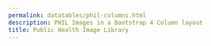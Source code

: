 ```yaml
---
permalink: datatables/phil-columns.html
description: PHIL Images in a Bootstrap 4 Column layout
title: Public Health Image Library
---
```


<html lang="en">
<head>
	<meta charset="UTF-8">
	<title>PHIL - Datatables v2</title>
	<meta content="width=device-width, initial-scale=1" name="viewport">
	<link href='https://cdnjs.cloudflare.com/ajax/libs/material-design-icons/3.0.1/iconfont/material-icons.min.css' rel='stylesheet'>
	<link href='https://cdn.datatables.net/v/bs4-4.1.1/dt-1.10.20/datatables.min.css' rel='stylesheet'>
	<style>
	 table {
	 display: none;
	}

	.btn i {
	 font-size: 2rem;
	 position: relative;
	 top: 10px;
	 line-height: 0;
	}

	.card-img-top {
	 max-height: 400px;
	}

	.card-subtitle {
	 color: #bdbdbd;
	 font-size: .875rem;
	}

	.card-body {
	 color: #000;
	}

	.card:hover {
	 text-decoration: none;
	}

	.dataTables_wrapper .dataTables_paginate .paginate_button {
	 padding: 0;
	}
	.dataTables_wrapper .dataTables_paginate .paginate_button:hover {
	 border: 1px solid #dee2e6;
	 background: transparent;
	}

	@media (max-width: 991.98px) {
	 .modal {
	   padding: 0 !important;
	 }

	 .modal-lg {
	   max-width: 100%;
	   margin: 0;
	 }

	 .modal-body {
	   padding: .5rem;
	 }
	}
	@media (max-width: 991.98px) {
	 .modal {
	   padding: 0 !important;
	 }

	 .modal-lg {
	   max-width: 100%;
	   margin: 0;
	 }

	 .modal-body {
	   padding: 1rem;
	 }
	}
	@media (min-width: 992px) {
	 .modal-xlg {
	   max-width: 1000px;
	 }
	}
	@media (max-width: 767.98px) {
	 .modal-body {
	   padding: .5rem;
	 }
	}
	</style>
</head>
<body translate="no">
	<div class="container mt-5 mb-5">
		<h3>PHIL using DataTables.js Column Layout</h3><a class="btn btn-outline-primary" href="#" id="card"><i class="material-icons">view_module</i> Card</a> <a class="btn btn-outline-secondary" href="#" id="details"><i class="material-icons">view_stream</i> Details</a>
		<table id="results"></table>
	</div>
	<script src='https://cdnjs.cloudflare.com/ajax/libs/jquery/3.4.1/jquery.min.js'></script> 
	<script src='https://cdnjs.cloudflare.com/ajax/libs/moment.js/2.24.0/moment.min.js'></script> 
	<script src='https://cdn.datatables.net/v/bs4-4.1.1/dt-1.10.20/datatables.min.js'></script> 
	<script>
        $( '#card' ).on( 'click', function() {
            sessionStorage.viewType = 'card';
            init();
        } );

        $( '#details' ).on( 'click', function() {
            sessionStorage.viewType = 'details';
            init();
        } );

        function init() {
        if ( $.fn.DataTable.isDataTable( '#results' ) ) {
            $( '#results' ).DataTable().clear().destroy();
        }
        
        sessionStorage.viewType = sessionStorage.viewType || 'card';
        
        if( sessionStorage.viewType === 'card' ) {
            $( '#card' ).removeClass( 'btn-outline-secondary' ).addClass( 'btn-outline-primary' );
            $( '#details' ).removeClass( 'btn-outline-primary' ).addClass( 'btn-outline-secondary' );
        } else {
            $( '#card' ).removeClass( 'btn-outline-primary' ).addClass( 'btn-outline-secondary' );
            $( '#details' ).removeClass( 'btn-outline-secondary' ).addClass( 'btn-outline-primary' );
        }

        var url = 'https://raw.githubusercontent.com/peterbenoit/cdn/master/data/datatables/phil/media.json';

            $( '#results' )
            .on( 'preInit.dt', function() {
                console.log( 'preInit' );

                // append the output div
                $( this ).after( '<div id="out"></div>' );
            } ).DataTable( {
            ajax: {
                url: url,
                dataSrc: 'results'
            },
            columns: [ {
                data: 'name',
                defaultContent: 'missing'
            },
            {
                data: 'description',
                defaultContent: 'missing'
            } ],
            pageLength: 9,
            stateSave: true,
            lengthChange: false,
            dom: '<"top"flp>rt<"bottom"i><"clear">',
            rowCallback: function( row, data, index ) {
                console.log( 'rowCallback', data );
                
                if( sessionStorage.viewType === 'card' ) {
                    drawCard( data );
                } else {
                    drawDetails( data );
                }
            },
            preDrawCallback: function( settings ) {
                console.log( 'preDrawCallback' );

                // empty the output (if it exists) prior to redrawing
                $( '#out' ).empty();
            },
            drawCallback: function( settings ) {
                
                if( sessionStorage.viewType === 'card' ) {
                    // after the rows (columns) have been generated, wrap them into rows as needed
                    // var divs = $( '#out > .col-lg-4' );
                    // for ( var i = 0; i < divs.length; i += 3 ) {
                    //     divs.slice( i, i + 3 ).wrapAll( '<div class="row mb-3"></div>' );
                    // }    
                    $( '#out' ).addClass( 'card-columns' );       
                } else {
                    $( '#out > .col' ).wrap( '<div class="row"></div>' );
                }

                console.log( 'drawCallback' );
            },
            initComplete: function( settings ) { 
                finalize();
                // this is the only way I could reliably maintain scroll position in Win Chrome
                $( 'html,body' ).animate({ scrollTop: sessionStorage.scrollPos || 0 }, 100 );
            }
        } );    
        }

        function drawCard( data ) {
            var opencard = '<a href="'+data['targetUrl']+'" id="'+data['id']+'" data-id="'+data['name']+'" target="_blank" class="card" style="border: 1px solid rgba(0,0,0,.125)">',
                cardbody = '<div class="card-body">',
                cardimg = '<img class="card-img-top" src="'+ data.enclosures[0].resourceUrl+'" alt="">',
                carddate = '<div class="card-subtitle">'+ moment( data.datePublished ).format('LL') +'</div>',
                close = '</div>',
                closecard = '</a></div>',
                description = '',
                output = '';

            if( 'undefined' === typeof data['description'] ) {
                description = '<span class="mark mark-yellow">NO DESCRIPTION PROVIDED</span>';
            } else {
                description = data['description'].toString().replace( /<[^>]*>?/gm, '' ).trim();
            }

            // output += '<div class="card-title h4">' + data['name'].toString().trim() + '</div>';
            output += '<div class="card-title h4">ID: ' + data['id'] + '</div>';
            output += carddate
            // output += '<div class="url">' + data['targetUrl'].toString().trim() + '</div>';

            if( description.length > 150 ) {
                output += '<p>' + description.substr( 0,150 ) + '&hellip;' + '</p>';
            } else {
                output += '<p>' + description + '</p>'; 
            }

            $( '#out' ).append( opencard + cardimg + cardbody + output + close + closecard );
        }

        function drawDetails( data ) {
            var openrow = '<div class="row">',
                opencard = '<div class="col mb-2"><a href="'+data['targetUrl']+'" data-id="'+data['name']+'" class="card h-100" style="border: 1px solid rgba(0,0,0,.125)">',
                cardbody = '<div class="card-body"><div class="row">',
                cardimg = '<div class="col-4"><img class="card-img-left w-100" src="'+ data.enclosures[0].resourceUrl+'" alt=""></div>',
                carddate = '<div class="card-subtitle">'+ moment( data.datePublished ).format('LL') +'</div>',
                closebody = '</div></div>',
                closecard = '</a></div>',
                description = '',
                output = '<div class="col"><div class="card-title h4">' + data['name'].toString().trim() + '</div>';

            if( 'undefined' === typeof data['description'] ) {
                description = '<span class="mark mark-yellow">NO DESCRIPTION PROVIDED</span>';
            } else {
                description = data['description'].toString().replace( /<[^>]*>?/gm, '' ).trim();
            }

            output += carddate

            if( description.length > 500 ) {
                output += '<p>' + description.substr( 0,500 ) + '&hellip;' + '</p>';
            } else {
                output += '<p>' + description + '</p>'; 
            }

            $( '#out' ).append( opencard + cardbody + cardimg + output + '</div>' + closebody + closecard );
        }

        function drawModal( id ) {
            console.log('https://tools.cdc.gov/api/v2/resources/media/' + id + '.json')
            var open = '<div id="preview-modal" class="modal fade" role="dialog"><div class="modal-dialog modal-lg modal-xlg"><div class="modal-content"><div class="modal-header"><button type="button" class="close" data-dismiss="modal">&times;</button></div><div class="modal-body">',
                close = '</div><div class="modal-footer"></div></div></div></div>',
                body = '';
            
            $.getJSON( 'https://tools.cdc.gov/api/v2/resources/media/' + id + '.json', function( data ) {
                var r = data.results[0];
                
                console.log( r );

                body += '<img src="' + r.enclosures[0].resourceUrl + '" class="w-100 mb-3" />';
                body += '<h4>ID: ' + r.id + '</h4>';
                body += '<p>' + r.description + '</p>';
                body += '<p><a href="https://phil.cdc.gov/PHIL_Images/'+id+'/'+id+'.tif">Download High Resolution Image</a></p>';

                    // output += ;
                $( 'body' ).append( open + body + close );
                
                $( '#preview-modal' ).modal( 'show' ).on( 'hidden.bs.modal', function ( e ) {
                    $( this ).remove();
                } );        
            } );
        }

        function finalize() {
        $( 'a.card' ).on( 'click', function( e ) {
            e.preventDefault();
            
            drawModal( $(this).data('id') );
        } )
        }

        $( function( e ) {
            init();
        } );

        $( window ).scroll( function() {
            sessionStorage.scrollPos = $( window ).scrollTop();
        } );

        // we update the querystring on events which keeps our event state in history, but doesn't allow refresh on back/forward button nav
        // this captures that navigation and redirects 
        window.onpopstate = function(event) {
            //console.log("location: " + document.location + ", state: " + JSON.stringify(event.state));
            top.location.href = document.location;
        };        
	</script>
</body>
</html>